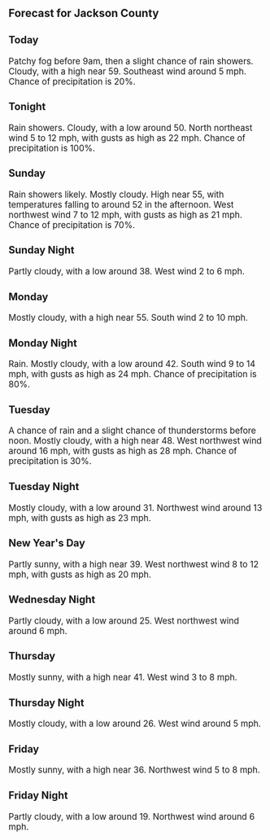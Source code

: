 <div>
   <h2>Forecast for Jackson County</h2>
   <p>
      <div style="font-size:120%">
         <h3>Today</h3>Patchy fog before 9am, then a slight chance of rain showers. Cloudy, with a high near 59. Southeast wind around 5 mph. Chance
         of precipitation is 20%.<br></div>
   </p>
   <p>
      <div style="font-size:120%">
         <h3>Tonight</h3>Rain showers. Cloudy, with a low around 50. North northeast wind 5 to 12 mph, with gusts as high as 22 mph. Chance of precipitation
         is 100%.<br></div>
   </p>
   <p>
      <div style="font-size:120%">
         <h3>Sunday</h3>Rain showers likely. Mostly cloudy. High near 55, with temperatures falling to around 52 in the afternoon. West northwest
         wind 7 to 12 mph, with gusts as high as 21 mph. Chance of precipitation is 70%.<br></div>
   </p>
   <p>
      <div style="font-size:120%">
         <h3>Sunday Night</h3>Partly cloudy, with a low around 38. West wind 2 to 6 mph.<br></div>
   </p>
   <p>
      <div style="font-size:120%">
         <h3>Monday</h3>Mostly cloudy, with a high near 55. South wind 2 to 10 mph.<br></div>
   </p>
   <p>
      <div style="font-size:120%">
         <h3>Monday Night</h3>Rain. Mostly cloudy, with a low around 42. South wind 9 to 14 mph, with gusts as high as 24 mph. Chance of precipitation is
         80%.<br></div>
   </p>
   <p>
      <div style="font-size:120%">
         <h3>Tuesday</h3>A chance of rain and a slight chance of thunderstorms before noon. Mostly cloudy, with a high near 48. West northwest wind
         around 16 mph, with gusts as high as 28 mph. Chance of precipitation is 30%.<br></div>
   </p>
   <p>
      <div style="font-size:120%">
         <h3>Tuesday Night</h3>Mostly cloudy, with a low around 31. Northwest wind around 13 mph, with gusts as high as 23 mph.<br></div>
   </p>
   <p>
      <div style="font-size:120%">
         <h3>New Year's Day</h3>Partly sunny, with a high near 39. West northwest wind 8 to 12 mph, with gusts as high as 20 mph.<br></div>
   </p>
   <p>
      <div style="font-size:120%">
         <h3>Wednesday Night</h3>Partly cloudy, with a low around 25. West northwest wind around 6 mph.<br></div>
   </p>
   <p>
      <div style="font-size:120%">
         <h3>Thursday</h3>Mostly sunny, with a high near 41. West wind 3 to 8 mph.<br></div>
   </p>
   <p>
      <div style="font-size:120%">
         <h3>Thursday Night</h3>Mostly cloudy, with a low around 26. West wind around 5 mph.<br></div>
   </p>
   <p>
      <div style="font-size:120%">
         <h3>Friday</h3>Mostly sunny, with a high near 36. Northwest wind 5 to 8 mph.<br></div>
   </p>
   <p>
      <div style="font-size:120%">
         <h3>Friday Night</h3>Partly cloudy, with a low around 19. Northwest wind around 6 mph.<br></div>
   </p>
</div>